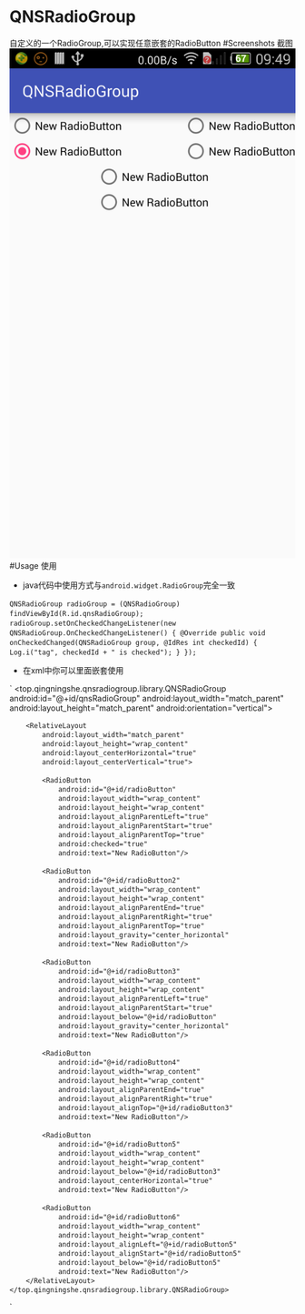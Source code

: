 # QNSRadioGroup
自定义的一个RadioGroup,可以实现任意嵌套的RadioButton
#Screenshots 截图
<img src="/capture/screenshot0.png" />
#Usage 使用
* java代码中使用方式与`android.widget.RadioGroup`完全一致

`
QNSRadioGroup radioGroup = (QNSRadioGroup) findViewById(R.id.qnsRadioGroup);
        radioGroup.setOnCheckedChangeListener(new QNSRadioGroup.OnCheckedChangeListener() {
            @Override
            public void onCheckedChanged(QNSRadioGroup group, @IdRes int checkedId) {
                Log.i("tag", checkedId + " is checked");
            }
        });
`

* 在xml中你可以里面嵌套使用

`
 <top.qingningshe.qnsradiogroup.library.QNSRadioGroup
        android:id="@+id/qnsRadioGroup"
        android:layout_width="match_parent"
        android:layout_height="match_parent"
        android:orientation="vertical">

        <RelativeLayout
            android:layout_width="match_parent"
            android:layout_height="wrap_content"
            android:layout_centerHorizontal="true"
            android:layout_centerVertical="true">

            <RadioButton
                android:id="@+id/radioButton"
                android:layout_width="wrap_content"
                android:layout_height="wrap_content"
                android:layout_alignParentLeft="true"
                android:layout_alignParentStart="true"
                android:layout_alignParentTop="true"
                android:checked="true"
                android:text="New RadioButton"/>

            <RadioButton
                android:id="@+id/radioButton2"
                android:layout_width="wrap_content"
                android:layout_height="wrap_content"
                android:layout_alignParentEnd="true"
                android:layout_alignParentRight="true"
                android:layout_alignParentTop="true"
                android:layout_gravity="center_horizontal"
                android:text="New RadioButton"/>

            <RadioButton
                android:id="@+id/radioButton3"
                android:layout_width="wrap_content"
                android:layout_height="wrap_content"
                android:layout_alignParentLeft="true"
                android:layout_alignParentStart="true"
                android:layout_below="@+id/radioButton"
                android:layout_gravity="center_horizontal"
                android:text="New RadioButton"/>

            <RadioButton
                android:id="@+id/radioButton4"
                android:layout_width="wrap_content"
                android:layout_height="wrap_content"
                android:layout_alignParentEnd="true"
                android:layout_alignParentRight="true"
                android:layout_alignTop="@+id/radioButton3"
                android:text="New RadioButton"/>

            <RadioButton
                android:id="@+id/radioButton5"
                android:layout_width="wrap_content"
                android:layout_height="wrap_content"
                android:layout_below="@+id/radioButton3"
                android:layout_centerHorizontal="true"
                android:text="New RadioButton"/>

            <RadioButton
                android:id="@+id/radioButton6"
                android:layout_width="wrap_content"
                android:layout_height="wrap_content"
                android:layout_alignLeft="@+id/radioButton5"
                android:layout_alignStart="@+id/radioButton5"
                android:layout_below="@+id/radioButton5"
                android:text="New RadioButton"/>
        </RelativeLayout>
    </top.qingningshe.qnsradiogroup.library.QNSRadioGroup>

`
